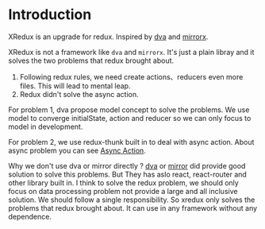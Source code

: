 # Introduction

XRedux is an upgrade for redux. Inspired by [dva](https://github.com/dvajs/dva) and [mirrorx](https://github.com/mirrorjs/mirror).

XRedux is not a framework like `dva` and `mirrorx`. It's just a plain libray and it solves the two problems that redux brought about.
  
  1. Following redux rules, we need create actions、reducers even more files. This will lead to mental leap.
  2. Redux didn't solve the async action.

For problem 1, dva propose model concept to solve the problems. We use model to converge initialState, action and reducer so we can only focus to model in development.

For problem 2, we use redux-thunk built in to deal with async action. About async problem you can see [Async Action](./async.md).

Why we don't use dva or mirror directly ? [dva](https://github.com/dvajs/dva) or [mirror](https://github.com/mirrorjs/mirror) did provide good solution to solve this problems. But They has aslo react, react-router and other library built in. I think to solve the redux problem, we should only focus on data processing problem not provide a large and all inclusive solution. We should follow a single responsibility. So xredux only solves the problems that redux brought about. It can use in any framework without any dependence.

